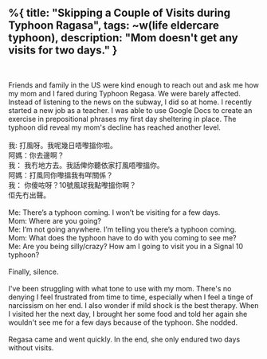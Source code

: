%{
  title: "Skipping a Couple of Visits during Typhoon Ragasa",
  tags: ~w(life eldercare typhoon),
  description: "Mom doesn't get any visits for two days."
}
---
</br>
<p>
Friends and family in the US were kind enough to reach out and ask me how my mom and I fared during Typhoon Regasa.  We were barely affected.  Instead of listening to the news on the subway, I did so at home.  I recently started a new job as a teacher.  I was able to use Google Docs to create an exercise in prepositional phrases my first day sheltering in place.  The typhoon did reveal my mom's decline has reached another level.
<br>
<br>
我: 打風呀。我呢幾日唔嚟搵你啦。
</br>
阿媽：你去邊啊？
<br>
我： 我冇地方去。我話俾你聽依家打風唔嚟搵你。
</br>
阿媽：打風同你嚟搵我有咩關係？
</br>
我： 你傻咗呀？10號風球我點嚟搵你啊？
</br>
佢先冇出聲。
<br>
<br>
Me: There’s a typhoon coming.  I won’t be visiting for a few days.
</br>
Mom: Where are you going?
</br>
Me: I’m not going anywhere.  I’m telling you there’s a typhoon coming.
</br>
Mom: What does the typhoon have to do with you coming to see me?
<br>
Me: Are you being silly/crazy?  How am I going to visit you in a Signal 10 typhoon?
<br>
<br>
Finally, silence.  
<br>
<br>
I've been struggling with what tone to use with my mom.  There's no denying I feel frustrated from time to time, especially when I feel a tinge of narcissism on her end.  I also wonder if mild shock is the best therapy.  When I visited her the next day, I brought her some food and told her again she wouldn't see me for a few days because of the typhoon.  She nodded.
<br>
<br>
Regasa came and went quickly.  In the end, she only endured two days without visits.

